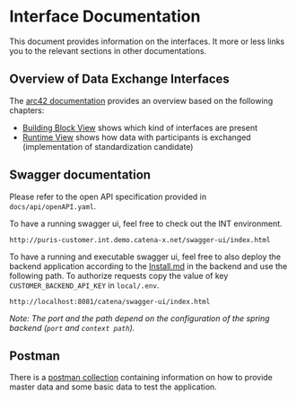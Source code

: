 # Interface Documentation

This document provides information on the interfaces. It more or less links you to the relevant sections in other
documentations.

## Overview of Data Exchange Interfaces

The [arc42 documentation](../arc42/Index.md) provides an overview based on the following chapters:

- [Building Block View](../arc42/05_building_block_view.md) shows which kind of interfaces are present
- [Runtime View](../arc42/06_runtime_view.md) shows how data with participants is exchanged (implementation of
  standardization candidate)

## Swagger documentation

Please refer to the open API specification provided in `docs/api/openAPI.yaml`.

To have a running swagger ui, feel free to check out the INT environment.

```
http://puris-customer.int.demo.catena-x.net/swagger-ui/index.html
```

To have a running and executable swagger ui, feel free to also deploy the backend application according to the
[Install.md](../../backend/INSTALL.md) in the backend and use the following path.
To authorize requests copy the value of key `CUSTOMER_BACKEND_API_KEY` in `local/.env`.

```
http://localhost:8081/catena/swagger-ui/index.html
```

_Note: The port and the path depend on the configuration of the spring backend (`port` and `context path`)._

## Postman

There is a [postman collection](../../local/postman/README.md) containing
information on how to provide master data and some basic data to test the application.
